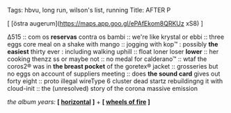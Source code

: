Tags: hbvu, long run, wilson's list, running
Title: AFTER P
  
[ [östra augerum](https://maps.app.goo.gl/ePAfEkom8QRKUz xS8) ]

Δ515 :: com os **reservas** contra os bambi :: we're like krystal or ebbi :: three eggs core meal on a shake with mango :: jogging with kop™ : possibly **the easiest** thirty ever : including walking uphill :: float loner loser **lower** :: her cooking thenzz ss or maybe not :: no medal for calderano™ :: wtaf the coros2® was in **the breast pocket** of the goretex® jacket :: grosseries but no eggs on account of suppliers meeting :: does **the sound card** gives out forty eight :: proto illegal wireType 6 cluster dead startz rebuildingng it with cloud-init :: the (unresolved) story of the corona massive emission  
  
_the album years:_ **[ [horizontal](https://rateyourmusic.com/release/album/bee-gees/horizontal/) ]** + **[ [wheels of fire](https://rateyourmusic.com/release/album/cream/wheels-of-fire/) ]**  
